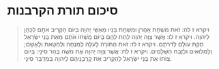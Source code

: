 # סיכום תורת הקרבנות

> ויקרא ז לה: זֹאת מִשְׁחַת אַהֲרֹן וּמִשְׁחַת בָּנָיו מֵאִשֵּׁי יְהוָה בְּיוֹם הִקְרִיב אֹתָם לְכַהֵן לַיהוָה.
> ויקרא ז לו: אֲשֶׁר צִוָּה יְהוָה לָתֵת לָהֶם בְּיוֹם מָשְׁחוֹ אֹתָם מֵאֵת בְּנֵי יִשְׂרָאֵל חֻקַּת עוֹלָם לְדֹרֹתָם.
> ויקרא ז לז: זֹאת הַתּוֹרָה לָעֹלָה לַמִּנְחָה וְלַחַטָּאת וְלָאָשָׁם; וְלַמִּלּוּאִים וּלְזֶבַח הַשְּׁלָמִים.
> ויקרא ז לח: אֲשֶׁר צִוָּה יְהוָה אֶת מֹשֶׁה בְּהַר סִינָי:  בְּיוֹם צַוֹּתוֹ אֶת בְּנֵי יִשְׂרָאֵל לְהַקְרִיב אֶת קָרְבְּנֵיהֶם לַיהוָה בְּמִדְבַּר סִינָי. 
 

